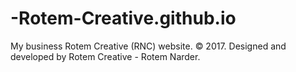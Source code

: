 # -Rotem-Creative.github.io
My business Rotem Creative (RNC) website.
© 2017. Designed and developed by Rotem Creative - Rotem Narder.


